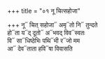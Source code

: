 +++
title = "०१ नू चित्सहोजा"

+++
नू᳓ चित् सहोजा᳓ अमृ᳓तो नि᳓ तुन्दते  
हो᳓ता य᳓द् दूतो᳓ अ᳓भवद् विव᳓स्वतः  
वि᳓ सा᳓धिष्ठेभिः पथि᳓भी र᳓जो मम  
आ᳓ देव᳓ताता हवि᳓षा विवासति